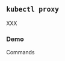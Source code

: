 ## `kubectl proxy`

XXX

### Demo

Commands [](https://github.com/nicholasdille/container-slides/blob/master/120_kubernetes/30_ingress/proxy.demo)